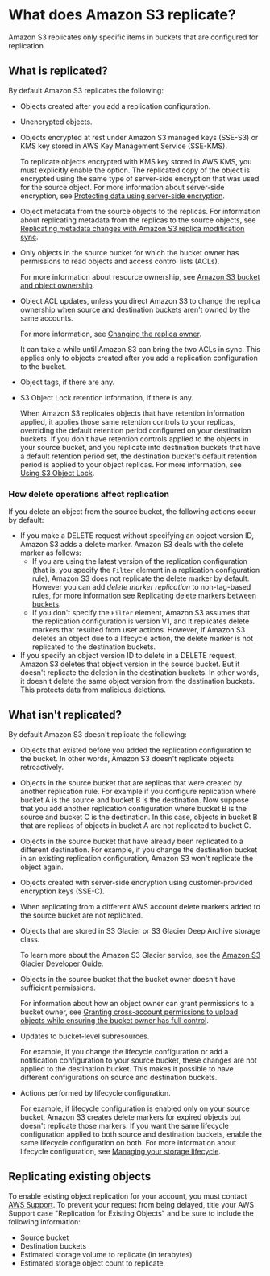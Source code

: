 # What does Amazon S3 replicate?<a name="replication-what-is-isnot-replicated"></a>

Amazon S3 replicates only specific items in buckets that are configured for replication\. 

## What is replicated?<a name="replication-what-is-replicated"></a>

By default Amazon S3 replicates the following:
+ Objects created after you add a replication configuration\.
+ Unencrypted objects\. 
+ Objects encrypted at rest under Amazon S3 managed keys \(SSE\-S3\) or KMS key stored in AWS Key Management Service \(SSE\-KMS\)\. 

  To replicate objects encrypted with KMS key stored in AWS KMS, you must explicitly enable the option\. The replicated copy of the object is encrypted using the same type of server\-side encryption that was used for the source object\. For more information about server\-side encryption, see [Protecting data using server\-side encryption](serv-side-encryption.md)\.
+ Object metadata from the source objects to the replicas\. For information about replicating metadata from the replicas to the source objects, see [Replicating metadata changes with Amazon S3 replica modification sync](replication-for-metadata-changes.md)\.
+ Only objects in the source bucket for which the bucket owner has permissions to read objects and access control lists \(ACLs\)\. 

  For more information about resource ownership, see [Amazon S3 bucket and object ownership](access-control-overview.md#about-resource-owner)\.
+ Object ACL updates, unless you direct Amazon S3 to change the replica ownership when source and destination buckets aren't owned by the same accounts\. 

  For more information, see [Changing the replica owner](replication-change-owner.md)\. 

  It can take a while until Amazon S3 can bring the two ACLs in sync\. This applies only to objects created after you add a replication configuration to the bucket\.
+  Object tags, if there are any\.
+ S3 Object Lock retention information, if there is any\. 

  When Amazon S3 replicates objects that have retention information applied, it applies those same retention controls to your replicas, overriding the default retention period configured on your destination buckets\. If you don't have retention controls applied to the objects in your source bucket, and you replicate into destination buckets that have a default retention period set, the destination bucket's default retention period is applied to your object replicas\. For more information, see [Using S3 Object Lock](object-lock.md)\.

### How delete operations affect replication<a name="replication-delete-op"></a>

If you delete an object from the source bucket, the following actions occur by default:
+ If you make a DELETE request without specifying an object version ID, Amazon S3 adds a delete marker\. Amazon S3 deals with the delete marker as follows:
  + If you are using the latest version of the replication configuration \(that is, you specify the `Filter` element in a replication configuration rule\), Amazon S3 does not replicate the delete marker by default\. However you can add *delete marker replication* to non\-tag\-based rules, for more information see [Replicating delete markers between buckets](delete-marker-replication.md)\.
  + If you don't specify the `Filter` element, Amazon S3 assumes that the replication configuration is version V1, and it replicates delete markers that resulted from user actions\. However, if Amazon S3 deletes an object due to a lifecycle action, the delete marker is not replicated to the destination buckets\.
+ If you specify an object version ID to delete in a DELETE request, Amazon S3 deletes that object version in the source bucket\. But it doesn't replicate the deletion in the destination buckets\. In other words, it doesn't delete the same object version from the destination buckets\. This protects data from malicious deletions\. 

## What isn't replicated?<a name="replication-what-is-not-replicated"></a>

By default Amazon S3 doesn't replicate the following:
+ Objects that existed before you added the replication configuration to the bucket\. In other words, Amazon S3 doesn't replicate objects retroactively\.
+ Objects in the source bucket that are replicas that were created by another replication rule\. For example if you configure replication where bucket A is the source and bucket B is the destination\. Now suppose that you add another replication configuration where bucket B is the source and bucket C is the destination\. In this case, objects in bucket B that are replicas of objects in bucket A are not replicated to bucket C\. 
+ Objects in the source bucket that have already been replicated to a different destination\. For example, if you change the destination bucket in an existing replication configuration, Amazon S3 won't replicate the object again\.
+ Objects created with server\-side encryption using customer\-provided encryption keys \(SSE\-C\)\.
+ When replicating from a different AWS account delete markers added to the source bucket are not replicated\.
+ Objects that are stored in S3 Glacier or S3 Glacier Deep Archive storage class\. 

  To learn more about the Amazon S3 Glacier service, see the [Amazon S3 Glacier Developer Guide](https://docs.aws.amazon.com/amazonglacier/latest/dev/)\.
+ Objects in the source bucket that the bucket owner doesn't have sufficient permissions\. 

  For information about how an object owner can grant permissions to a bucket owner, see [Granting cross\-account permissions to upload objects while ensuring the bucket owner has full control](example-bucket-policies.md#example-bucket-policies-use-case-8)\.
+ Updates to bucket\-level subresources\. 

  For example, if you change the lifecycle configuration or add a notification configuration to your source bucket, these changes are not applied to the destination bucket\. This makes it possible to have different configurations on source and destination buckets\. 
+ Actions performed by lifecycle configuration\. 

  For example, if lifecycle configuration is enabled only on your source bucket, Amazon S3 creates delete markers for expired objects but doesn't replicate those markers\. If you want the same lifecycle configuration applied to both source and destination buckets, enable the same lifecycle configuration on both\. For more information about lifecycle configuration, see [Managing your storage lifecycle](object-lifecycle-mgmt.md)\.

## Replicating existing objects<a name="existing-object-replication"></a>

To enable existing object replication for your account, you must contact [AWS Support](https://console.aws.amazon.com/support/home#/case/create?issueType=customer-service&serviceCode=general-info&getting-started&categoryCode=using-aws&services)\. To prevent your request from being delayed, title your AWS Support case "Replication for Existing Objects" and be sure to include the following information:
+ Source bucket
+ Destination buckets
+ Estimated storage volume to replicate \(in terabytes\) 
+ Estimated storage object count to replicate